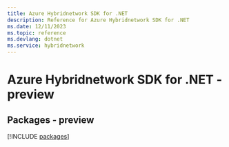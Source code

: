 ```yaml
---
title: Azure Hybridnetwork SDK for .NET
description: Reference for Azure Hybridnetwork SDK for .NET
ms.date: 12/11/2023
ms.topic: reference
ms.devlang: dotnet
ms.service: hybridnetwork
---
```

# Azure Hybridnetwork SDK for .NET - preview
## Packages - preview
[!INCLUDE [packages](hybridnetwork-index.md)]